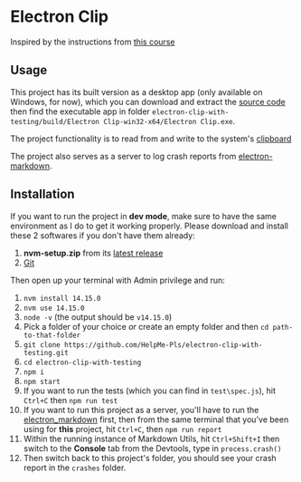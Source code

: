 # Electron Clip

Inspired by the instructions from [this course](https://frontendmasters.com/courses/electron-v2/)

## Usage
This project has its built version as a desktop app (only available on Windows, for now), which you can download and extract the [source code](https://github.com/HelpMe-Pls/electron-clip-with-testing/releases/tag/v1.0.0) then find the executable app in folder `electron-clip-with-testing/build/Electron Clip-win32-x64/Electron Clip.exe`.

The project functionality is to read from and write to the system's [clipboard](https://docs.microsoft.com/en-us/windows/win32/dataxchg/about-the-clipboard)

The project also serves as a server to log crash reports from [electron-markdown](https://github.com/HelpMe-Pls/electron_markdown#readme). 
## Installation

If you want to run the project in **dev mode**, make sure to have the same environment as I do to get it working properly. Please download and install these 2 softwares if you don't have them already:
1.  **nvm-setup.zip** from its [latest release](https://github.com/coreybutler/nvm-windows/releases)
2.  [Git](https://git-scm.com/downloads)

Then open up your terminal with Admin privilege and run:
1. `nvm install 14.15.0` 
2. `nvm use 14.15.0` 
3. `node -v` (the output should be `v14.15.0`)
4. Pick a folder of your choice *or* create an empty folder and then `cd path-to-that-folder`
5. `git clone https://github.com/HelpMe-Pls/electron-clip-with-testing.git`
6. `cd electron-clip-with-testing`
7. `npm i`
8. `npm start`
9. If you want to run the tests (which you can find in `test\spec.js`), hit `Ctrl+C` then `npm run test`
10. If you want to run this project as a server, you'll have to run the [electron_markdown](https://github.com/HelpMe-Pls/electron_markdown#readme) first, then from the same terminal that you've been using for **this** project, hit `Ctrl+C`, then `npm run report`
11. Within the running instance of Markdown Utils, hit `Ctrl+Shift+I` then switch to the **Console** tab from the Devtools, type in `process.crash()`
12. Then switch back to this project's folder, you should see your crash report in the `crashes` folder.
